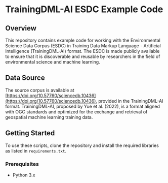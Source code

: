 # TrainingDML-AI ESDC Example Code

## Overview
This repository contains example code for working with the Environmental Science Data Corpus (ESDC) in Training Data Markup Language - Artificial Intelligence (TrainingDML-AI) format. The ESDC is made publicly available to ensure that it is discoverable and reusable by researchers in the field of environmental science and machine learning.

## Data Source
The source corpus is available at [https://doi.org/10.57760/sciencedb.10436](https://doi.org/10.57760/sciencedb.10436), provided in the TrainingDML-AI format. TrainingDML-AI, proposed by Yue et al. (2022), is a format aligned with OGC standards and optimized for the exchange and retrieval of geospatial machine learning training data.

## Getting Started
To use these scripts, clone the repository and install the required libraries as listed in `requirements.txt`.

### Prerequisites
- Python 3.x
